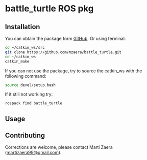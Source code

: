# battle_turtle ROS pkg

## Installation

You can obtain the package form [GitHub](https://github.com/mzaera/battle_turtle.git). Or using terminal:
```bash
cd ~/catkin_ws/src
git clone https://github.com/mzaera/battle_turtle.git
cd ~/catkin_ws
catkin_make
```
If you can not use the package, try to source the catkin_ws with the following command:
 
```bash
source devel/setup.bash
```
If it still not working try:
```bash
rospack find battle_turtle
```

## Usage



## Contributing
Corrections are welcome, please contact Marti Zaera (martizaera99@gmail.com).





